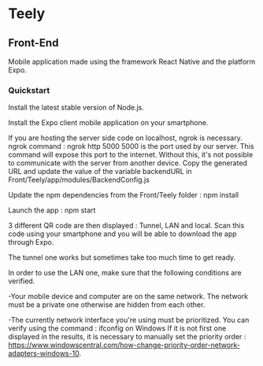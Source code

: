 # Teely

## Front-End

Mobile application made using the framework React Native and the platform Expo.

### Quickstart

Install the latest stable version of Node.js.

Install the Expo client mobile application on your smartphone.

If you are hosting the server side code on localhost, ngrok is necessary.
ngrok command : ngrok http 5000
5000 is the port used by our server.
This command will expose this port to the internet. Without this, it's not possible to communicate with the server from another device.
Copy the generated URL and update the value of the variable backendURL in Front/Teely/app/modules/BackendConfig.js

Update the npm dependencies from the Front/Teely folder : npm install

Launch the app : npm start

3 different QR code are then displayed : Tunnel, LAN and local.
Scan this code using your smartphone and you will be able to download the app through Expo.

The tunnel one works but sometimes take too much time to get ready.

In order to use the LAN one, make sure that the following conditions are verified.

 -Your mobile device and computer are on the same network. The network must be a private one otherwise are hidden from each other.

 -The currently network interface you're using must be prioritized. You can verify using the command : ifconfig on Windows
 If it is not first one displayed in the results, it is necessary to manually set the priority order : https://www.windowscentral.com/how-change-priority-order-network-adapters-windows-10.